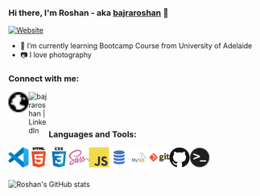 ### Hi there, I'm Roshan - aka [bajraroshan][website] 👋 
[![Website](https://img.shields.io/website?label=bajraroshan.github.io&style=for-the-badge&url=https%3A%2F%2Fbajraroshan.github.io/)](https://bajraroshan.github.io/)

- 🌱 I’m currently learning Bootcamp Course from University of Adelaide
- :camera: I love photography

### Connect with me:

[<img align="left" alt="bajraroshan.github.io" width="40px" src="https://raw.githubusercontent.com/iconic/open-iconic/master/svg/globe.svg" />][website]
[<img align="left" alt="bajraroshan | LinkedIn" width="40px" src="https://cdn.jsdelivr.net/npm/simple-icons@v3/icons/linkedin.svg" />][linkedin]

<br /><br /><br />

### Languages and Tools:

<img align="left" alt="Visual Studio Code" width="40px" src="https://raw.githubusercontent.com/github/explore/80688e429a7d4ef2fca1e82350fe8e3517d3494d/topics/visual-studio-code/visual-studio-code.png" />
<img align="left" alt="HTML5" width="40px" src="https://raw.githubusercontent.com/github/explore/80688e429a7d4ef2fca1e82350fe8e3517d3494d/topics/html/html.png" />
<img align="left" alt="CSS3" width="40px" src="https://raw.githubusercontent.com/github/explore/80688e429a7d4ef2fca1e82350fe8e3517d3494d/topics/css/css.png" />
<img align="left" alt="Sass" width="40px" src="https://raw.githubusercontent.com/github/explore/80688e429a7d4ef2fca1e82350fe8e3517d3494d/topics/sass/sass.png" />
<img align="left" alt="JavaScript" width="40px" src="https://raw.githubusercontent.com/github/explore/80688e429a7d4ef2fca1e82350fe8e3517d3494d/topics/javascript/javascript.png" />
<img align="left" alt="SQL" width="40px" src="https://raw.githubusercontent.com/github/explore/80688e429a7d4ef2fca1e82350fe8e3517d3494d/topics/sql/sql.png" />
<img align="left" alt="MySQL" width="40px" src="https://raw.githubusercontent.com/github/explore/80688e429a7d4ef2fca1e82350fe8e3517d3494d/topics/mysql/mysql.png" />
<img align="left" alt="Git" width="40px" src="https://raw.githubusercontent.com/github/explore/80688e429a7d4ef2fca1e82350fe8e3517d3494d/topics/git/git.png" />
<img align="left" alt="GitHub" width="40px" src="https://raw.githubusercontent.com/github/explore/78df643247d429f6cc873026c0622819ad797942/topics/github/github.png" />
<img align="left" alt="Terminal" width="40px" src="https://raw.githubusercontent.com/github/explore/80688e429a7d4ef2fca1e82350fe8e3517d3494d/topics/terminal/terminal.png" />

<br />
<br />
<br />

![Roshan's GitHub stats](https://github-readme-stats.vercel.app/api?username=bajraroshan&show_icons=true&theme=highcontrast)

[website]: https://bajraroshan.github.io/
[linkedin]: https://www.linkedin.com/in/roshan-bajracharya/

